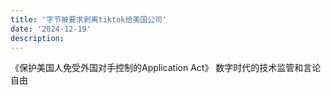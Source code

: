 ```yaml
---
title: '字节被要求剥离tiktok给美国公司'
date: '2024-12-19'
description:
---
```



《保护美国人免受外国对手控制的Application Act》
数字时代的技术监管和言论自由